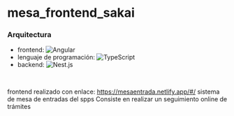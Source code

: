 # mesa_frontend_sakai
### Arquitectura ###
* frontend: ![Angular](https://img.shields.io/badge/-Angular-222222?style=flat&logo=angular&logoColor=red)
* lenguaje de programación: ![TypeScript](https://img.shields.io/badge/-TypeScript-000000?style=flat&logo=typescript)
* backend: ![Nest.js](https://img.shields.io/badge/-Nest.js-222222?style=flat&logo=nestjs&logoColor=red)
<br>

frontend realizado con 
enlace: https://mesaentrada.netlify.app/#/
sistema de mesa de entradas del spps
Consiste en realizar un seguimiento online de trámites

